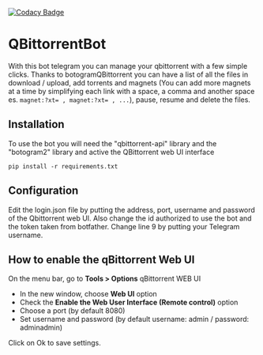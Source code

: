 [![Codacy Badge](https://app.codacy.com/project/badge/Grade/98aadc6d326c46b9bcb727c7b1ac6764)](https://www.codacy.com/manual/slinucs/QBittorrentBot?utm_source=github.com&amp;utm_medium=referral&amp;utm_content=ch3p4ll3/QBittorrentBot&amp;utm_campaign=Badge_Grade)

# QBittorrentBot

With this bot telegram you can manage your qbittorrent with a few simple clicks. Thanks to botogramQBittorrent you can have a list of all the files in download / upload, add torrents and magnets (You can add more magnets at a time by simplifying each link with a space, a comma and another space es. `magnet:?xt= , magnet:?xt= , ...`), pause, resume and delete the files.

## Installation
To use the bot you will need the "qbittorrent-api" library and the "botogram2" library and active the QBittorrent web UI interface

`pip install -r requirements.txt`

## Configuration
Edit the login.json file by putting the address, port, username and password of the Qbittorrent web UI. Also change the id authorized to use the bot and the token taken from botfather. Change line 9 by putting your Telegram username.

## How to enable the qBittorrent Web UI
On the menu bar, go to **Tools > Options** qBittorrent WEB UI

*   In the new window, choose **Web UI** option
*   Check the **Enable the Web User Interface (Remote control)** option
*   Choose a port (by default 8080)
*   Set username and password (by default username: admin / password: adminadmin)

Click on Ok to save settings.
